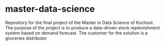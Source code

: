 # master-data-science
Repository for the final project of the Master in Data Science of Kschool. 
The purpose of the project is to produce a data-driven stock replenishment system based on demand forecast. 
The customer for the solution is a groceries distributor 
